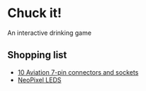 # Chuck it!
An interactive drinking game


## Shopping  list
- [10 Aviation 7-pin connectors and sockets](https://www.amazon.de/Clyxgs-Panelmontage-Aviation-M%C3%A4nnlich-Weiblich-Silber/dp/B07VJYPBHK/ref=sr_1_1_sspa?__mk_de_DE=%C3%85M%C3%85%C5%BD%C3%95%C3%91&dchild=1&keywords=6%2Bpin%2Baviation&qid=1591522216&s=ce-de&sr=1-1-spons&spLa=ZW5jcnlwdGVkUXVhbGlmaWVyPUEyVVJTUlI4UUQzOUMzJmVuY3J5cHRlZElkPUEwOTQyNzcyTUFCQ08yWDZNU1RBJmVuY3J5cHRlZEFkSWQ9QTAzMDc5NjUyNENUWlk1S1RHMUcmd2lkZ2V0TmFtZT1zcF9hdGYmYWN0aW9uPWNsaWNrUmVkaXJlY3QmZG9Ob3RMb2dDbGljaz10cnVl&th=1)
- [NeoPixel LEDS](https://www.ebay.de/itm/123868061007)


## 
